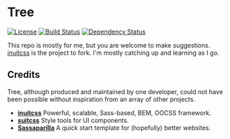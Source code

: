 # Tree

[![License](http://img.shields.io/badge/license-MIT-blue.svg?style=flat)](https://github.com/iliakolev/tree/blob/master/LICENSE.md)
[![Build Status](https://travis-ci.org/iliakolev/tree.svg?branch=master)](https://travis-ci.org/iliakolev/tree)
[![Dependency Status](https://gemnasium.com/iliakolev/tree.svg)](https://gemnasium.com/iliakolev/tree)

This repo is mostly for me, but you are welcome to make suggestions. [inuitcss](https://twitter.com/inuitcss) is the project to fork.
I'm mostly catching up and learning as I go.

## Credits

Tree, although produced and maintained by one developer, could not have
been possible without inspiration from an array of other projects.

* **[inuitcss](https://twitter.com/inuitcss)** Powerful, scalable, Sass-based, BEM, OOCSS framework.
* **[suitcss](http://suitcss.github.io/)** Style tools for UI components.
* **[Sassaparilla](https://twitter.com/fff_sass)** A quick start template for (hopefully) better websites.

